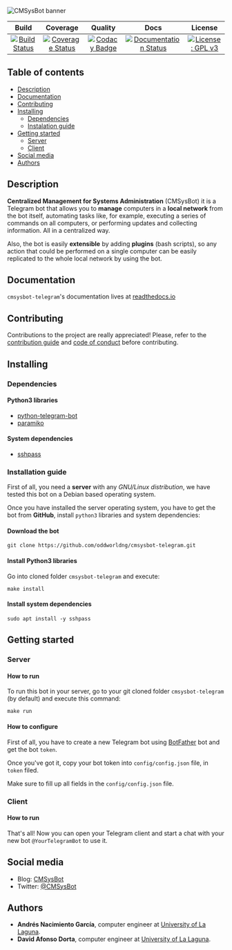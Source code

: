 ![CMSysBot banner](https://i.imgur.com/7Wr1jcj.jpg)

| Build | Coverage | Quality | Docs | License |
|:-------------------------------------------------------------------------------------------------------------------------------------------:|:-----------:|:-----------------------------------------------------------------------------------------------------------------------------------------------------------------------------------------------------------------------------------------------------------------------:|:---------------------------------------------------------------------------------------------------------------------------------------------------------------------:|:---------------------------------------------------------------------------------------------------------------:|
| [![Build Status](https://travis-ci.org/oddworldng/cmsysbot-telegram.svg?branch=master)](https://travis-ci.org/oddworldng/cmsysbot-telegram) | [![Coverage Status](https://coveralls.io/repos/github/oddworldng/cmsysbot-telegram/badge.svg?branch=master)](https://coveralls.io/github/oddworldng/cmsysbot-telegram?branch=master) | [![Codacy Badge](https://api.codacy.com/project/badge/Grade/84f263db2a964e39a24a352772e9c8aa)](https://app.codacy.com/app/Dibad/cmsysbot-telegram?utm_source=github.com&utm_medium=referral&utm_content=oddworldng/cmsysbot-telegram&utm_campaign=Badge_Grade_Settings) | [![Documentation Status](https://readthedocs.org/projects/cmsysbot-telegram/badge/?version=latest)](https://cmsysbot-telegram.readthedocs.io/en/latest/?badge=latest) | [![License: GPL v3](https://img.shields.io/badge/License-GPLv3-blue.svg)](https://www.gnu.org/licenses/gpl-3.0) |

## Table of contents
* [Description](#description)
* [Documentation](#documentation)
* [Contributing](#contributing)
* [Installing](#installing)
  * [Dependencies](#dependencies)
  * [Instalation guide](#installation-guide)
* [Getting started](#getting-started)
  * [Server](#server)
  * [Client](#client)
* [Social media](#social-media)
* [Authors](#authors)

## Description

__Centralized Management for Systems Administration__ (CMSysBot) it is a Telegram bot that allows you to __manage__ computers in a __local network__ from the bot itself, automating tasks like, for example, executing a series of commands on all computers, or performing updates and collecting information. All in a centralized way.

Also, the bot is easily __extensible__ by adding __plugins__ (bash scripts), so any action that could be performed on a single computer can be easily replicated to the whole local network by using the bot.

## Documentation

`cmsysbot-telegram`'s documentation lives at [readthedocs.io](https://cmsysbot-telegram.readthedocs.io)

## Contributing

Contributions to the project are really appreciated! Please, refer to the [contribution guide](https://github.com/oddworldng/cmsysbot-telegram/blob/master/CONTRIBUTING.md) and [code of conduct](https://github.com/oddworldng/cmsysbot-telegram/blob/master/CONTRIBUTING.md) before contributing.

## Installing

### Dependencies

#### Python3 libraries

* [python-telegram-bot](https://pypi.org/project/python-telegram-bot/)
* [paramiko](https://pypi.org/project/paramiko/)

#### System dependencies

* [sshpass](https://linux.die.net/man/1/sshpass)

### Installation guide

First of all, you need a __server__ with any _GNU/Linux distribution_, we have tested this bot on a Debian based operating system.

Once you have installed the server operating system, you have to get the bot from __GitHub__, install `python3` libraries and system dependencies:

#### Download the bot

```console
git clone https://github.com/oddworldng/cmsysbot-telegram.git
```

#### Install Python3 libraries

Go into cloned folder `cmsysbot-telegram` and execute:

```console
make install
```

#### Install system dependencies

```console
sudo apt install -y sshpass
```

## Getting started

### Server

#### How to run

To run this bot in your server, go to your git cloned folder `cmsysbot-telegram` (by default) and execute this command:

```console
make run
```

#### How to configure

First of all, you have to create a new Telegram bot using [BotFather](https://telegram.me/BotFather) bot and get the bot `token`.

Once you've got it, copy your bot token into `config/config.json` file, in `token` filed.

Make sure to fill up all fields in the `config/config.json` file.

### Client

#### How to run

That's all! Now you can open your Telegram client and start a chat with your new bot `@YourTelegramBot` to use it.

## Social media

* Blog: [CMSysBot](https://cmsysbot.wordpress.com/)
* Twitter: [@CMSysBot](https://twitter.com/cmsysbot)

## Authors

* **Andrés Nacimiento García**, computer engineer at [University of La Laguna](https://ull.es/).
* **David Afonso Dorta**, computer engineer at [University of La Laguna](https://ull.es/).

